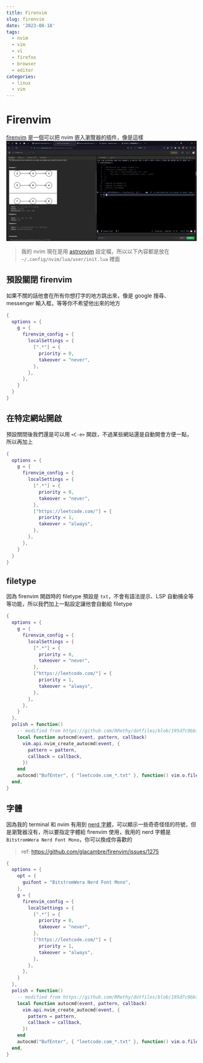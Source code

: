 ```yaml
---
title: Firenvim
slug: firenvim
date: '2023-08-18'
tags:
  - nvim
  - vim
  - vi
  - firefox
  - browser
  - editor
categories:
  - linux
  - vim
---
```


# Firenvim

[firenvim](https://github.com/glacambre/firenvim) 是一個可以把 nvim 嵌入瀏覽器的插件，像是這樣  
![firenvim in leetcode](/images/firenvim_in_leetcode.png)

> 我的 nvim 現在是用 [astronvim](https://github.com/AstroNvim/AstroNvim) 設定檔，所以以下內容都是放在 `~/.config/nvim/lua/user/init.lua` 裡面

## 預設關閉 firenvim

如果不關的話他會在所有你想打字的地方跳出來，像是 google 搜尋、messenger 輸入框，等等你不希望他出來的地方

```lua
{
  options = {
    g = {
      firenvim_config = {
        localSettings = {
          [".*"] = {
            priority = 0,
            takeover = "never",
          },
        },
      },
    }
  }
}
```

## 在特定網站開啟

預設關閉後我們還是可以用 `<C-e>` 開啟，不過某些網站還是自動開會方便一點，所以再加上

```lua
{
  options = {
    g = {
      firenvim_config = {
        localSettings = {
          [".*"] = {
            priority = 0,
            takeover = "never",
          },
          ["https://leetcode.com/"] = {
            priority = 1,
            takeover = "always",
          },
        },
      },
    }
  }
}
```

## filetype

因為 firenvim 開啟時的 filetype 預設是 `txt`，不會有語法提示、LSP 自動捕全等等功能，所以我們加上一點設定讓他會自動給 filetype

```lua
{
  options = {
    g = {
      firenvim_config = {
        localSettings = {
          [".*"] = {
            priority = 0,
            takeover = "never",
          },
          ["https://leetcode.com/"] = {
            priority = 1,
            takeover = "always",
          },
        },
      },
    }
  },
  polish = function()
    -- modified from https://github.com/RRethy/dotfiles/blob/195d7c9bb7be0198e522d05fd528c9fb48121fba/nvim/init.lua#L546
    local function autocmd(event, pattern, callback)
      vim.api.nvim_create_autocmd(event, {
        pattern = pattern,
        callback = callback,
      })
    end
    autocmd("BufEnter", { "leetcode.com_*.txt" }, function() vim.o.filetype = "javascript" end)
  end,
}
```

## 字體

因為我的 terminal 和 nvim 有用到 [nerd 字體](https://www.nerdfonts.com/)，可以顯示一些奇奇怪怪的符號，但是瀏覽器沒有，所以要指定字體給 firenvim 使用，我用的 nerd 字體是 `BitstromWera Nerd Font Mono`，你可以換成你喜歡的

> ref: https://github.com/glacambre/firenvim/issues/1275

```lua
{
  options = {
    opt = {
      guifont = "BitstromWera Nerd Font Mono",
    },
    g = {
      firenvim_config = {
        localSettings = {
          [".*"] = {
            priority = 0,
            takeover = "never",
          },
          ["https://leetcode.com/"] = {
            priority = 1,
            takeover = "always",
          },
        },
      },
    }
  },
  polish = function()
    -- modified from https://github.com/RRethy/dotfiles/blob/195d7c9bb7be0198e522d05fd528c9fb48121fba/nvim/init.lua#L546
    local function autocmd(event, pattern, callback)
      vim.api.nvim_create_autocmd(event, {
        pattern = pattern,
        callback = callback,
      })
    end
    autocmd("BufEnter", { "leetcode.com_*.txt" }, function() vim.o.filetype = "javascript" end)
  end,
}
```
